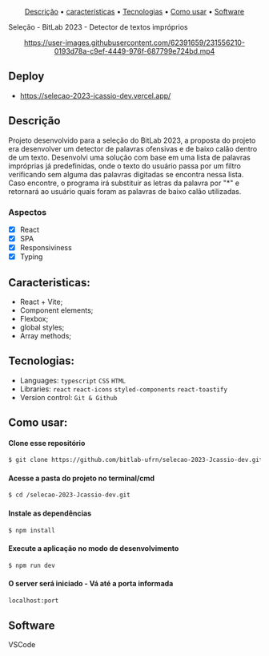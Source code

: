 <p align="center">
 <a href="#Description">Descrição</a> •
 <a href="#Features">características</a> • 
 <a href="#Technologies">Tecnologias</a> •
 <a href="#How to use">Como usar</a> •
 <a href="#Software">Software</a> 
</p>

Seleção - BitLab 2023 - Detector de textos impróprios
<div align="center">

https://user-images.githubusercontent.com/62391659/231556210-0193d78a-c9ef-4449-976f-687799e724bd.mp4

</div>
<div id="Description">
 
## Deploy
- https://selecao-2023-jcassio-dev.vercel.app/
 
## Descrição
Projeto desenvolvido para a seleção do BitLab 2023, a proposta do projeto era desenvolver um detector de palavras ofensivas e de baixo calão dentro de um texto. Desenvolvi uma solução com base em uma lista de palavras impróprias já predefinidas, onde o texto do usuário passa por um filtro verificando sem alguma das palavras digitadas se encontra nessa lista. Caso encontre, o programa irá substituir as letras da palavra por "*" e retornará ao usuário quais foram as palavras de baixo calão utilizadas.


</div> 
<div id="Features">

### Aspectos

- [x] React
- [x] SPA
- [x] Responsiviness
- [x] Typing

</div>
<div id="Characteristics">

## Caracteristicas:
- React + Vite;
- Component elements;
- Flexbox;
- global styles;
- Array methods;

</div>
<div id="Technologies">

## Tecnologias:

- Languages: `typescript` `CSS` `HTML`
- Libraries: `react` `react-icons` `styled-components` `react-toastify`
- Version control: `Git & Github`

</div>
<div id="How to use">

## Como usar:

#### Clone esse repositório

```bash
$ git clone https://github.com/bitlab-ufrn/selecao-2023-Jcassio-dev.git
```

#### Acesse a pasta do projeto no terminal/cmd

```bash
$ cd /selecao-2023-Jcassio-dev.git
```

#### Instale as dependências

```bash
$ npm install
```

#### Execute a aplicação no modo de desenvolvimento

```bash
$ npm run dev
```
#### O server será iniciado - Vá até a porta informada
```bash
localhost:port
```
</div>
<div id="Software">

## Software

VSCode
</div>
